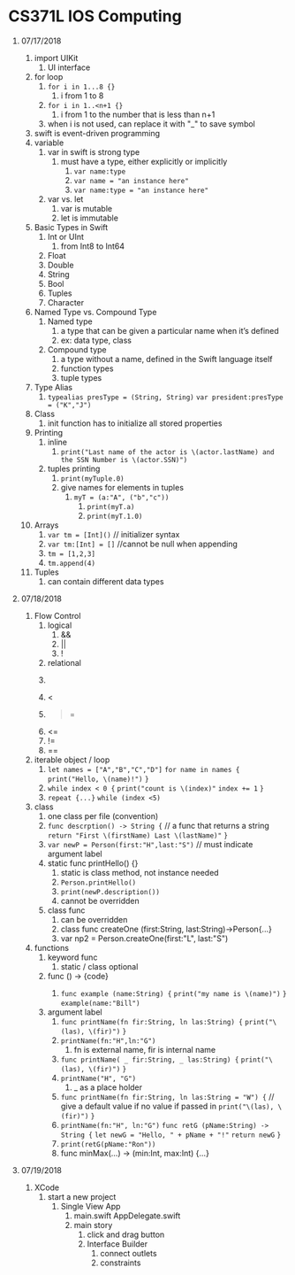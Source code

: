 # CS371L IOS Computing
1. 07/17/2018
    1. import UIKit
        1. UI interface
    2. for loop
        1. `for i in 1...8 {}`
            1. i from 1 to 8
        2. `for i in 1..<n+1 {}`
            1. i from 1 to the number that is less than n+1
        3. when i is not used, can replace it with "_" to save symbol
    3. swift is event-driven programming
    4. variable
        1. var in swift is strong type
            1. must have a type, either explicitly or implicitly
                1. `var name:type`
                2. `var name = "an instance here"`
                3. `var name:type = "an instance here"`
        2. var vs. let
            1. var is mutable
            2. let is immutable
    5. Basic Types in Swift
        1. Int or UInt
            1. from Int8 to Int64
        2. Float
        3. Double
        4. String
        5. Bool
        6. Tuples
        7. Character
    6. Named Type vs. Compound Type
        1. Named type
            1. a type that can be given a particular name when it’s defined
            2. ex: data type, class
        2. Compound type
            1. a type without a name, defined in the Swift language itself
            2. function types
            3. tuple types
    7. Type Alias
        1. `typealias presType = (String, String)`
           `var president:presType = ("K","J")`
    8. Class
        1. init function has to initialize all stored properties
    9. Printing
        1.  inline
            1.  `print("Last name of the actor is \(actor.lastName) and the SSN Number is \(actor.SSN)")`
        2.  tuples printing
            1.  `print(myTuple.0)`
            2.  give names for elements in tuples
                1.  `myT = (a:"A", ("b","c"))`
                    1.  `print(myT.a)`
                    2.  `print(myT.1.0)`
    10. Arrays
        1.  `var tm = [Int]()` // initializer syntax
        2.  `var tm:[Int] = []` //cannot be null when appending
        3.  `tm = [1,2,3]`
        4.  `tm.append(4)`
    11. Tuples
        1.  can contain different data types

2. 07/18/2018
    1. Flow Control
        1. logical
            1. &&
            2. ||
            3. !
        2. relational
        3. >
        4. <
        5. >=
        6. <=
        7. !=
        8. ==
    2. iterable object / loop
        1. `let names = ["A","B","C","D"]`
           `for name in names {`
           `print("Hello, \(name)!")`
           `}`
        2. `while index < 0 {`
           `print("count is \(index)"`
           `index += 1`
           `}`
        3. `repeat {...}`
           `while (index <5)`
    3. class
        1. one class per file (convention)
        2. `func descrption() -> String {` // a func that        returns a string
           `return "First \(firstName) Last \(lastName)"`
           `}`
        3. `var newP = Person(first:"H",last:"S")` // must indicate argument label
        4. static func printHello() {}
            1. static is class method, not instance needed
            2. `Person.printHello()`
            3. `print(newP.description())`
            4. cannot be overridden
        5. class func
            1. can be overridden
            2. class func createOne (first:String, last:String)->Person{...}
            3. var np2 = Person.createOne(first:"L", last:"S")
    4. functions
        1. keyword func
            1. static / class optional
        2. func <funcName> (<argList>) -> <returnType> {code}
            1. `func example (name:String) {`
               `print("my name is \(name)")`
               `}`
               `example(name:"Bill")`
        3. argument label
            1. `func printName(fn fir:String, ln las:String) {`
               `print("\(las), \(fir)")`
               `}`
            2. `printName(fn:"H",ln:"G")`
                1.  fn is external name, fir is internal name
            3. `func printName( _ fir:String, _ las:String) {`
               `print("\(las), \(fir)")`
               `}`
            4. `printName("H", "G")`
                1. _ as a place holder
            5. `func printName(fn fir:String, ln las:String = "W") {` // give a default value if no value if passed in
               `print("\(las), \(fir)")`
               `}`
            6. `printName(fn:"H", ln:"G")`
               `func retG (pName:String) -> String {`
               `let newG = "Hello, " + pName + "!"`
               `return newG`
               `}`
            7. `print(retG(pName:"Ron"))`
            8. func minMax(...) -> (min:Int, max:Int) {...}

3. 07/19/2018
    1. XCode
        1. start a new project
            1. Single View App
                1. main.swift AppDelegate.swift
                2. main story
                    1. click and drag button
                    2. Interface Builder
                        1. connect outlets
                        2. constraints
            